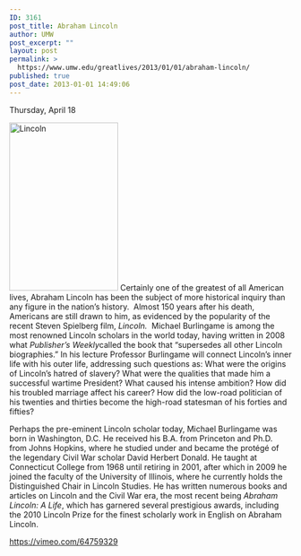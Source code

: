 ```yaml
---
ID: 3161
post_title: Abraham Lincoln
author: UMW
post_excerpt: ""
layout: post
permalink: >
  https://www.umw.edu/greatlives/2013/01/01/abraham-lincoln/
published: true
post_date: 2013-01-01 14:49:06
---
```

Thursday, April 18

<a href="http://umwwebmaster.wpengine.com/greatlives/wp-content/uploads/sites/8/2012/11/Lincoln.jpg"><img class=" size-medium wp-image-47561 alignleft" src="http://umwwebmaster.wpengine.com/greatlives/wp-content/uploads/sites/8/2012/11/Lincoln-194x300.jpg" alt="Lincoln" width="194" height="300" /></a> Certainly one of the greatest of all American lives, Abraham Lincoln has been the subject of more historical inquiry than any figure in the nation’s history.  Almost 150 years after his death, Americans are still drawn to him, as evidenced by the popularity of the recent Steven Spielberg film, <i>Lincoln.</i>  Michael Burlingame is among the most renowned Lincoln scholars in the world today, having written in 2008 what <i>Publisher’s Weekly</i>called the book that “supersedes all other Lincoln biographies.” In his lecture Professor Burlingame will connect Lincoln’s inner life with his outer life, addressing such questions as: What were the origins of Lincoln’s hatred of slavery? What were the qualities that made him a successful wartime President? What caused his intense ambition? How did his troubled marriage affect his career? How did the low-road politician of his twenties and thirties become the high-road statesman of his forties and fifties?

Perhaps the pre-eminent Lincoln scholar today, Michael Burlingame was born in Washington, D.C. He received his B.A. from Princeton and Ph.D. from Johns Hopkins, where he studied under and became the protégé of the legendary Civil War scholar David Herbert Donald. He taught at Connecticut College from 1968 until retiring in 2001, after which in 2009 he joined the faculty of the University of Illinois, where he currently holds the Distinguished Chair in Lincoln Studies. He has written numerous books and articles on Lincoln and the Civil War era, the most recent being <i>Abraham Lincoln: A Life</i>, which has garnered several prestigious awards, including the 2010 Lincoln Prize for the finest scholarly work in English on Abraham Lincoln.

https://vimeo.com/64759329

&nbsp;